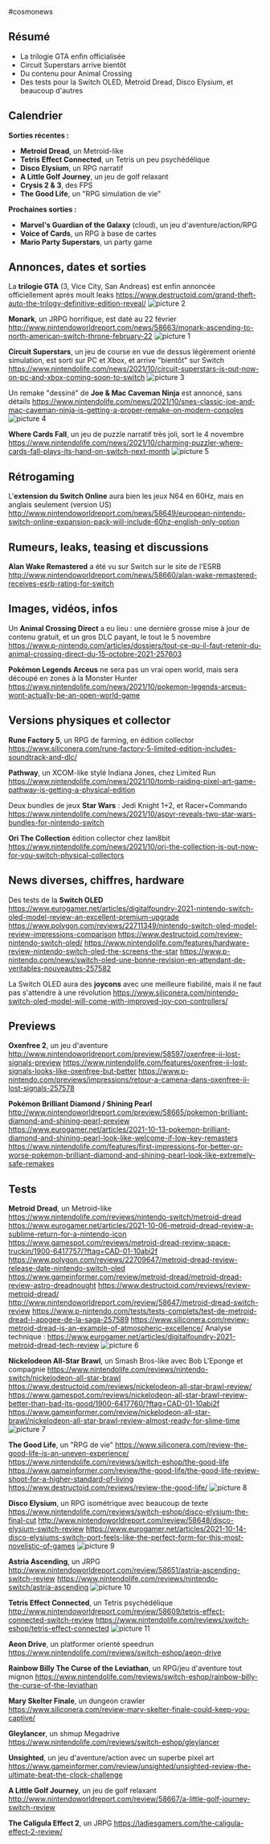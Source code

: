 #cosmonews

## Résumé

- La trilogie GTA enfin officialisée
- Circuit Superstars arrive bientôt
- Du contenu pour Animal Crossing
- Des tests pour la Switch OLED, Metroid Dread, Disco Elysium, et beaucoup d'autres

## Calendrier

**Sorties récentes :**

- **Metroid Dread**, un Metroid-like
- **Tetris Effect Connected**, un Tetris un peu psychédélique
- **Disco Elysium**, un RPG narratif
- **A Little Golf Journey**, un jeu de golf relaxant
- **Crysis 2 & 3**, des FPS
- **The Good Life**, un "RPG simulation de vie"

**Prochaines sorties :**

- **Marvel's Guardian of the Galaxy** (cloud), un jeu d'aventure/action/RPG
- **Voice of Cards**, un RPG à base de cartes
- **Mario Party Superstars**, un party game

## Annonces, dates et sorties

La **trilogie GTA** (3, Vice City, San Andreas) est enfin annoncée officiellement après moult leaks
https://www.destructoid.com/grand-theft-auto-the-trilogy-definitive-edition-reveal/
![picture 2](https://i.imgur.com/cVDmgLQ.jpg)  

**Monark**, un JRPG horrifique, est daté au 22 février
http://www.nintendoworldreport.com/news/58663/monark-ascending-to-north-american-switch-throne-february-22
![picture 1](https://i.imgur.com/uryfhHS.png)  

**Circuit Superstars**, un jeu de course en vue de dessus légèrement orienté simulation, est sorti sur PC et Xbox, et arrive "bientôt" sur Switch
https://www.nintendolife.com/news/2021/10/circuit-superstars-is-out-now-on-pc-and-xbox-coming-soon-to-switch
![picture 3](https://i.imgur.com/E9WFGLf.jpg)  

Un remake "dessiné" de **Joe & Mac Caveman Ninja** est annoncé, sans détails
https://www.nintendolife.com/news/2021/10/snes-classic-joe-and-mac-caveman-ninja-is-getting-a-proper-remake-on-modern-consoles
![picture 4](https://i.imgur.com/SYyDLgJ.jpg)  

**Where Cards Fall**, un jeu de puzzle narratif très joli, sort le 4 novembre
https://www.nintendolife.com/news/2021/10/charming-puzzler-where-cards-fall-plays-its-hand-on-switch-next-month
![picture 5](https://i.imgur.com/FT4ZZSM.png)  

## Rétrogaming

L'**extension du Switch Online** aura bien les jeux N64 en 60Hz, mais en anglais seulement (version US)
http://www.nintendoworldreport.com/news/58649/european-nintendo-switch-online-expansion-pack-will-include-60hz-english-only-option

## Rumeurs, leaks, teasing et discussions

**Alan Wake Remastered** a été vu sur Switch sur le site de l'ESRB
http://www.nintendoworldreport.com/news/58660/alan-wake-remastered-receives-esrb-rating-for-switch

## Images, vidéos, infos

Un **Animal Crossing Direct** a eu lieu : une dernière grosse mise à jour de contenu gratuit, et un gros DLC payant, le tout le 5 novembre
https://www.p-nintendo.com/articles/dossiers/tout-ce-qu-il-faut-retenir-du-animal-crossing-direct-du-15-octobre-2021-257603

**Pokémon Legends Arceus** ne sera pas un vrai open world, mais sera découpé en zones à la Monster Hunter
https://www.nintendolife.com/news/2021/10/pokemon-legends-arceus-wont-actually-be-an-open-world-game

## Versions physiques et collector

**Rune Factory 5**, un RPG de farming, en édition collector
https://www.siliconera.com/rune-factory-5-limited-edition-includes-soundtrack-and-dlc/

**Pathway**, un XCOM-like stylé Indiana Jones, chez Limited Run
https://www.nintendolife.com/news/2021/10/tomb-raiding-pixel-art-game-pathway-is-getting-a-physical-edition

Deux bundles de jeux **Star Wars** : Jedi Knight 1+2, et Racer+Commando
https://www.nintendolife.com/news/2021/10/aspyr-reveals-two-star-wars-bundles-for-nintendo-switch

**Ori The Collection** édition collector chez Iam8bit
https://www.nintendolife.com/news/2021/10/ori-the-collection-is-out-now-for-you-switch-physical-collectors

## News diverses, chiffres, hardware

Des tests de la **Switch OLED**
https://www.eurogamer.net/articles/digitalfoundry-2021-nintendo-switch-oled-model-review-an-excellent-premium-upgrade
https://www.polygon.com/reviews/22711349/nintendo-switch-oled-model-review-impressions-comparison
https://www.destructoid.com/review-nintendo-switch-oled/
https://www.nintendolife.com/features/hardware-review-nintendo-switch-oled-the-screens-the-star
https://www.p-nintendo.com/news/switch-oled-une-bonne-revision-en-attendant-de-veritables-nouveautes-257582

La Switch OLED aura des **joycons** avec une meilleure fiabilité, mais il ne faut pas s'attendre à une révolution
https://www.siliconera.com/nintendo-switch-oled-model-will-come-with-improved-joy-con-controllers/

## Previews

**Oxenfree 2**, un jeu d'aventure
http://www.nintendoworldreport.com/preview/58597/oxenfree-ii-lost-signals-preview
https://www.nintendolife.com/features/oxenfree-ii-lost-signals-looks-like-oxenfree-but-better
https://www.p-nintendo.com/previews/impressions/retour-a-camena-dans-oxenfree-ii-lost-signals-257578

**Pokémon Brilliant Diamond / Shining Pearl**
http://www.nintendoworldreport.com/preview/58665/pokemon-brilliant-diamond-and-shining-pearl-preview
https://www.eurogamer.net/articles/2021-10-13-pokemon-brilliant-diamond-and-shining-pearl-look-like-welcome-if-low-key-remasters
https://www.nintendolife.com/features/first-impressions-for-better-or-worse-pokemon-brilliant-diamond-and-shining-pearl-look-like-extremely-safe-remakes

## Tests

**Metroid Dread**, un Metroid-like
https://www.nintendolife.com/reviews/nintendo-switch/metroid-dread
https://www.eurogamer.net/articles/2021-10-06-metroid-dread-review-a-sublime-return-for-a-nintendo-icon
https://www.gamespot.com/reviews/metroid-dread-review-space-truckin/1900-6417757/?ftag=CAD-01-10abi2f
https://www.polygon.com/reviews/22709647/metroid-dread-review-release-date-nintendo-switch-oled
https://www.gameinformer.com/review/metroid-dread/metroid-dread-review-astro-dreadnought
https://www.destructoid.com/reviews/review-metroid-dread/
http://www.nintendoworldreport.com/review/58647/metroid-dread-switch-review
https://www.p-nintendo.com/tests/tests-complets/test-de-metroid-dread-l-apogee-de-la-saga-257589
https://www.siliconera.com/review-metroid-dread-is-an-example-of-atmospheric-excellence/
Analyse technique : https://www.eurogamer.net/articles/digitalfoundry-2021-metroid-dread-tech-review
![picture 6](https://i.imgur.com/TL122uH.png)  

**Nickelodeon All-Star Brawl**, un Smash Bros-like avec Bob L'Eponge et compagnie
https://www.nintendolife.com/reviews/nintendo-switch/nickelodeon-all-star-brawl
https://www.destructoid.com/reviews/nickelodeon-all-star-brawl-review/
https://www.gamespot.com/reviews/nickelodeon-all-star-brawl-review-better-than-bad-its-good/1900-6417760/?ftag=CAD-01-10abi2f
https://www.gameinformer.com/review/nickelodeon-all-star-brawl/nickelodeon-all-star-brawl-review-almost-ready-for-slime-time
![picture 7](https://i.imgur.com/A4KeYl7.jpg)  

**The Good Life**, un "RPG de vie"
https://www.siliconera.com/review-the-good-life-is-an-uneven-experience/
https://www.nintendolife.com/reviews/switch-eshop/the-good-life
https://www.gameinformer.com/review/the-good-life/the-good-life-review-shoot-for-a-higher-standard-of-living
https://www.destructoid.com/reviews/review-the-good-life/
![picture 8](https://i.imgur.com/p9VDyML.jpg)  

**Disco Elysium**, un RPG isométrique avec beaucoup de texte
https://www.nintendolife.com/reviews/switch-eshop/disco-elysium-the-final-cut
http://www.nintendoworldreport.com/review/58648/disco-elysium-switch-review
https://www.eurogamer.net/articles/2021-10-14-disco-elysiums-switch-port-feels-like-the-perfect-form-for-this-most-novelistic-of-games
![picture 9](https://i.imgur.com/kNUZ1XY.jpg)  

**Astria Ascending**, un JRPG
http://www.nintendoworldreport.com/review/58651/astria-ascending-switch-review
https://www.nintendolife.com/reviews/nintendo-switch/astria-ascending
![picture 10](https://i.imgur.com/cItRyMz.jpg)  

**Tetris Effect Connected**, un Tetris psychédélique
http://www.nintendoworldreport.com/review/58609/tetris-effect-connected-switch-review
https://www.nintendolife.com/reviews/switch-eshop/tetris-effect-connected
![picture 11](https://i.imgur.com/WCcxbKe.jpg)  

**Aeon Drive**, un platformer orienté speedrun
https://www.nintendolife.com/reviews/switch-eshop/aeon-drive

**Rainbow Billy The Curse of the Leviathan**, un RPG/jeu d'aventure tout mignon
https://www.nintendolife.com/reviews/switch-eshop/rainbow-billy-the-curse-of-the-leviathan

**Mary Skelter Finale**, un dungeon crawler
https://www.siliconera.com/review-mary-skelter-finale-could-keep-you-captive/

**Gleylancer**, un shmup Megadrive
https://www.nintendolife.com/reviews/switch-eshop/gleylancer

**Unsighted**, un jeu d'aventure/action avec un superbe pixel art
https://www.gameinformer.com/review/unsighted/unsighted-review-the-ultimate-beat-the-clock-challenge

**A Little Golf Journey**, un jeu de golf relaxant
http://www.nintendoworldreport.com/review/58667/a-little-golf-journey-switch-review

**The Caligula Effect 2**, un JRPG
https://ladiesgamers.com/the-caligula-effect-2-review/

